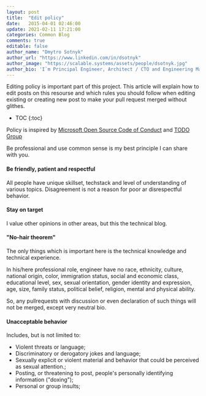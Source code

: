 ```yaml
---
layout: post
title:  "Edit policy"
date:   2015-04-01 02:46:00
update: 2021-02-11 17:21:00
categories: Common Blog
comments: true
editable: false
author_name: "Dmytro Sotnyk"
author_url: "https://www.linkedin.com/in/dsotnyk"
author_image: "https://scalable.systems/assets/people/dsotnyk.jpg"
author_bio: 'I`m Principal Engineer, Architect / CTO and Engineering Manager in California, USA.'
---
```


Editing policy is important part of this project. This article will explain how to edit posts on this resourse and which rules you should follow when editing existing or creating new post to make your pull request merged without glithes.

* TOC
{:toc}

Policy is inspired by [Microsoft Open Source Code of Conduct](https://opensource.microsoft.com/codeofconduct/) and [TODO Group](https://todogroup.org/)

Be professional and use common sense is my best principle I can share with you.

#### Be friendly, patient and respectful

All people have unique skillset, techstack and level of understanding of various topics. Disagreement is not a reason for poor ar disrespectful behavior.

#### Stay on target

I value other opinions in other areas, but this the technical blog.

#### "No-hair theorem"

The only things which is important here is the technical knowledge and technical experience.

In his/here professional role, engineer have no race, ethnicity, culture, national origin, color, immigration status, social and economic class, educational level, sex, sexual orientation, gender identity and expression, age, size, family status, political belief, religion, mental and physical ability.

So, any pullrequests with discussion or even declaration of such things will not be merged, except very neutral bio.

#### Unacceptable behavior

Includes, but is not limited to:
   - Violent threats or language;
   - Discriminatory or derogatory jokes and language;
   - Sexually explicit or violent material and behavior that could be perceived as sexual attention.;
   - Posting, or threatening to post, people's personally identifying information ("doxing");
   - Personal or group insults;

